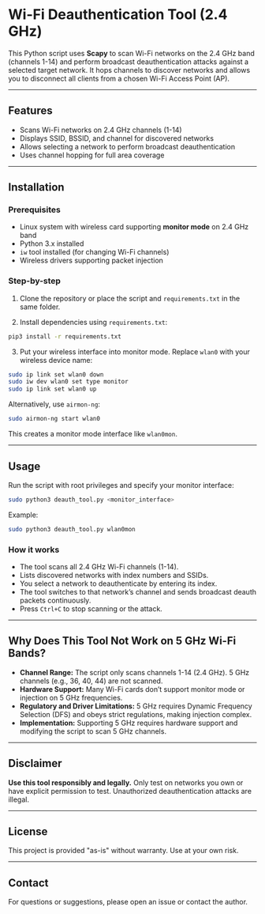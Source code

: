 # Wi-Fi Deauthentication Tool (2.4 GHz)

This Python script uses **Scapy** to scan Wi-Fi networks on the 2.4 GHz band (channels 1-14) and perform broadcast deauthentication attacks against a selected target network. It hops channels to discover networks and allows you to disconnect all clients from a chosen Wi-Fi Access Point (AP).

---

## Features

- Scans Wi-Fi networks on 2.4 GHz channels (1-14)  
- Displays SSID, BSSID, and channel for discovered networks  
- Allows selecting a network to perform broadcast deauthentication  
- Uses channel hopping for full area coverage  

---

## Installation

### Prerequisites

- Linux system with wireless card supporting **monitor mode** on 2.4 GHz band  
- Python 3.x installed  
- `iw` tool installed (for changing Wi-Fi channels)  
- Wireless drivers supporting packet injection  

### Step-by-step

1. Clone the repository or place the script and `requirements.txt` in the same folder.

2. Install dependencies using `requirements.txt`:

```bash
pip3 install -r requirements.txt
```

3. Put your wireless interface into monitor mode. Replace `wlan0` with your wireless device name:

```bash
sudo ip link set wlan0 down
sudo iw dev wlan0 set type monitor
sudo ip link set wlan0 up
```

Alternatively, use `airmon-ng`:

```bash
sudo airmon-ng start wlan0
```

This creates a monitor mode interface like `wlan0mon`.

---

## Usage

Run the script with root privileges and specify your monitor interface:

```bash
sudo python3 deauth_tool.py <monitor_interface>
```

Example:

```bash
sudo python3 deauth_tool.py wlan0mon
```

### How it works

- The tool scans all 2.4 GHz Wi-Fi channels (1-14).  
- Lists discovered networks with index numbers and SSIDs.  
- You select a network to deauthenticate by entering its index.  
- The tool switches to that network’s channel and sends broadcast deauth packets continuously.  
- Press `Ctrl+C` to stop scanning or the attack.

---

## Why Does This Tool Not Work on 5 GHz Wi-Fi Bands?

- **Channel Range:** The script only scans channels 1-14 (2.4 GHz). 5 GHz channels (e.g., 36, 40, 44) are not scanned.  
- **Hardware Support:** Many Wi-Fi cards don’t support monitor mode or injection on 5 GHz frequencies.  
- **Regulatory and Driver Limitations:** 5 GHz requires Dynamic Frequency Selection (DFS) and obeys strict regulations, making injection complex.  
- **Implementation:** Supporting 5 GHz requires hardware support and modifying the script to scan 5 GHz channels.

---

## Disclaimer

**Use this tool responsibly and legally.** Only test on networks you own or have explicit permission to test. Unauthorized deauthentication attacks are illegal.

---

## License

This project is provided "as-is" without warranty. Use at your own risk.

---

## Contact

For questions or suggestions, please open an issue or contact the author.
